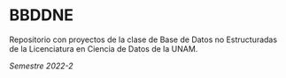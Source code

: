 # BBDDNE
Repositorio con proyectos de la clase de Base de Datos no Estructuradas de la Licenciatura en Ciencia de Datos de la UNAM.

*Semestre 2022-2*

